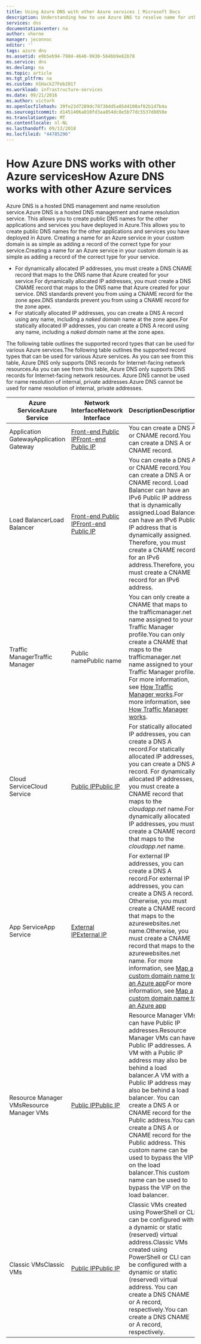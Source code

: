 ```yaml
---
title: Using Azure DNS with other Azure services | Microsoft Docs
description: Understanding how to use Azure DNS to resolve name for other Azure services
services: dns
documentationcenter: na
author: vhorne
manager: jeconnoc
editor: ''
tags: azure dns
ms.assetid: e9b5eb94-7984-4640-9930-564bb9e82b78
ms.service: dns
ms.devlang: na
ms.topic: article
ms.tgt_pltfrm: na
ms.custom: H1Hack27Feb2017
ms.workload: infrastructure-services
ms.date: 09/21/2016
ms.author: victorh
ms.openlocfilehash: 39fe23d7289dc78736dd5a85d4100af82b1d7b4a
ms.sourcegitcommit: d1451406a010fd3aa854dc8e5b77dc5537d8050e
ms.translationtype: MT
ms.contentlocale: nl-NL
ms.lasthandoff: 09/13/2018
ms.locfileid: "44785296"
---
```

# <a name="how-azure-dns-works-with-other-azure-services"></a><span data-ttu-id="50af2-103">How Azure DNS works with other Azure services</span><span class="sxs-lookup"><span data-stu-id="50af2-103">How Azure DNS works with other Azure services</span></span>

<span data-ttu-id="50af2-104">Azure DNS is a hosted DNS management and name resolution service.</span><span class="sxs-lookup"><span data-stu-id="50af2-104">Azure DNS is a hosted DNS management and name resolution service.</span></span> <span data-ttu-id="50af2-105">This allows you to create public DNS names for the other applications and services you have deployed in Azure.</span><span class="sxs-lookup"><span data-stu-id="50af2-105">This allows you to create public DNS names for the other applications and services you have deployed in Azure.</span></span> <span data-ttu-id="50af2-106">Creating a name for an Azure service in your custom domain is as simple as adding a record of the correct type for your service.</span><span class="sxs-lookup"><span data-stu-id="50af2-106">Creating a name for an Azure service in your custom domain is as simple as adding a record of the correct type for your service.</span></span>

* <span data-ttu-id="50af2-107">For dynamically allocated IP addresses, you must create a DNS CNAME record that maps to the DNS name that Azure created for your service.</span><span class="sxs-lookup"><span data-stu-id="50af2-107">For dynamically allocated IP addresses, you must create a DNS CNAME record that maps to the DNS name that Azure created for your service.</span></span> <span data-ttu-id="50af2-108">DNS standards prevent you from using a CNAME record for the zone apex.</span><span class="sxs-lookup"><span data-stu-id="50af2-108">DNS standards prevent you from using a CNAME record for the zone apex.</span></span>
* <span data-ttu-id="50af2-109">For statically allocated IP addresses, you can create a DNS A record using any name, including a *naked domain* name at the zone apex.</span><span class="sxs-lookup"><span data-stu-id="50af2-109">For statically allocated IP addresses, you can create a DNS A record using any name, including a *naked domain* name at the zone apex.</span></span>

<span data-ttu-id="50af2-110">The following table outlines the supported record types that can be used for various Azure services.</span><span class="sxs-lookup"><span data-stu-id="50af2-110">The following table outlines the supported record types that can be used for various Azure services.</span></span> <span data-ttu-id="50af2-111">As you can see from this table, Azure DNS only supports DNS records for Internet-facing network resources.</span><span class="sxs-lookup"><span data-stu-id="50af2-111">As you can see from this table, Azure DNS only supports DNS records for Internet-facing network resources.</span></span> <span data-ttu-id="50af2-112">Azure DNS cannot be used for name resolution of internal, private addresses.</span><span class="sxs-lookup"><span data-stu-id="50af2-112">Azure DNS cannot be used for name resolution of internal, private addresses.</span></span>

| <span data-ttu-id="50af2-113">Azure Service</span><span class="sxs-lookup"><span data-stu-id="50af2-113">Azure Service</span></span> | <span data-ttu-id="50af2-114">Network Interface</span><span class="sxs-lookup"><span data-stu-id="50af2-114">Network Interface</span></span> | <span data-ttu-id="50af2-115">Description</span><span class="sxs-lookup"><span data-stu-id="50af2-115">Description</span></span> |
| --- | --- | --- |
| <span data-ttu-id="50af2-116">Application Gateway</span><span class="sxs-lookup"><span data-stu-id="50af2-116">Application Gateway</span></span> |[<span data-ttu-id="50af2-117">Front-end Public IP</span><span class="sxs-lookup"><span data-stu-id="50af2-117">Front-end Public IP</span></span>](dns-custom-domain.md#public-ip-address) |<span data-ttu-id="50af2-118">You can create a DNS A or CNAME record.</span><span class="sxs-lookup"><span data-stu-id="50af2-118">You can create a DNS A or CNAME record.</span></span> |
| <span data-ttu-id="50af2-119">Load Balancer</span><span class="sxs-lookup"><span data-stu-id="50af2-119">Load Balancer</span></span> |[<span data-ttu-id="50af2-120">Front-end Public IP</span><span class="sxs-lookup"><span data-stu-id="50af2-120">Front-end Public IP</span></span>](dns-custom-domain.md#public-ip-address)  |<span data-ttu-id="50af2-121">You can create a DNS A or CNAME record.</span><span class="sxs-lookup"><span data-stu-id="50af2-121">You can create a DNS A or CNAME record.</span></span> <span data-ttu-id="50af2-122">Load Balancer can have an IPv6 Public IP address that is dynamically assigned.</span><span class="sxs-lookup"><span data-stu-id="50af2-122">Load Balancer can have an IPv6 Public IP address that is dynamically assigned.</span></span> <span data-ttu-id="50af2-123">Therefore, you must create a CNAME record for an IPv6 address.</span><span class="sxs-lookup"><span data-stu-id="50af2-123">Therefore, you must create a CNAME record for an IPv6 address.</span></span> |
| <span data-ttu-id="50af2-124">Traffic Manager</span><span class="sxs-lookup"><span data-stu-id="50af2-124">Traffic Manager</span></span> |<span data-ttu-id="50af2-125">Public name</span><span class="sxs-lookup"><span data-stu-id="50af2-125">Public name</span></span> |<span data-ttu-id="50af2-126">You can only create a CNAME that maps to the trafficmanager.net name assigned to your Traffic Manager profile.</span><span class="sxs-lookup"><span data-stu-id="50af2-126">You can only create a CNAME that maps to the trafficmanager.net name assigned to your Traffic Manager profile.</span></span> <span data-ttu-id="50af2-127">For more information, see [How Traffic Manager works](../traffic-manager/traffic-manager-how-it-works.md).</span><span class="sxs-lookup"><span data-stu-id="50af2-127">For more information, see [How Traffic Manager works](../traffic-manager/traffic-manager-how-it-works.md).</span></span> |
| <span data-ttu-id="50af2-128">Cloud Service</span><span class="sxs-lookup"><span data-stu-id="50af2-128">Cloud Service</span></span> |[<span data-ttu-id="50af2-129">Public IP</span><span class="sxs-lookup"><span data-stu-id="50af2-129">Public IP</span></span>](dns-custom-domain.md#public-ip-address) |<span data-ttu-id="50af2-130">For statically allocated IP addresses, you can create a DNS A record.</span><span class="sxs-lookup"><span data-stu-id="50af2-130">For statically allocated IP addresses, you can create a DNS A record.</span></span> <span data-ttu-id="50af2-131">For dynamically allocated IP addresses, you must create a CNAME record that maps to the *cloudapp.net* name.</span><span class="sxs-lookup"><span data-stu-id="50af2-131">For dynamically allocated IP addresses, you must create a CNAME record that maps to the *cloudapp.net* name.</span></span>|
| <span data-ttu-id="50af2-132">App Service</span><span class="sxs-lookup"><span data-stu-id="50af2-132">App Service</span></span> | [<span data-ttu-id="50af2-133">External IP</span><span class="sxs-lookup"><span data-stu-id="50af2-133">External IP</span></span>](dns-custom-domain.md#app-service-web-apps) |<span data-ttu-id="50af2-134">For external IP addresses, you can create a DNS A record.</span><span class="sxs-lookup"><span data-stu-id="50af2-134">For external IP addresses, you can create a DNS A record.</span></span> <span data-ttu-id="50af2-135">Otherwise, you must create a CNAME record that maps to the azurewebsites.net name.</span><span class="sxs-lookup"><span data-stu-id="50af2-135">Otherwise, you must create a CNAME record that maps to the azurewebsites.net name.</span></span> <span data-ttu-id="50af2-136">For more information, see [Map a custom domain name to an Azure app](../app-service/app-service-web-tutorial-custom-domain.md)</span><span class="sxs-lookup"><span data-stu-id="50af2-136">For more information, see [Map a custom domain name to an Azure app](../app-service/app-service-web-tutorial-custom-domain.md)</span></span> |
| <span data-ttu-id="50af2-137">Resource Manager VMs</span><span class="sxs-lookup"><span data-stu-id="50af2-137">Resource Manager VMs</span></span> |[<span data-ttu-id="50af2-138">Public IP</span><span class="sxs-lookup"><span data-stu-id="50af2-138">Public IP</span></span>](dns-custom-domain.md#public-ip-address) |<span data-ttu-id="50af2-139">Resource Manager VMs can have Public IP addresses.</span><span class="sxs-lookup"><span data-stu-id="50af2-139">Resource Manager VMs can have Public IP addresses.</span></span> <span data-ttu-id="50af2-140">A VM with a Public IP address may also be behind a load balancer.</span><span class="sxs-lookup"><span data-stu-id="50af2-140">A VM with a Public IP address may also be behind a load balancer.</span></span> <span data-ttu-id="50af2-141">You can create a DNS A or CNAME record for the Public address.</span><span class="sxs-lookup"><span data-stu-id="50af2-141">You can create a DNS A or CNAME record for the Public address.</span></span> <span data-ttu-id="50af2-142">This custom name can be used to bypass the VIP on the load balancer.</span><span class="sxs-lookup"><span data-stu-id="50af2-142">This custom name can be used to bypass the VIP on the load balancer.</span></span> |
| <span data-ttu-id="50af2-143">Classic VMs</span><span class="sxs-lookup"><span data-stu-id="50af2-143">Classic VMs</span></span> |[<span data-ttu-id="50af2-144">Public IP</span><span class="sxs-lookup"><span data-stu-id="50af2-144">Public IP</span></span>](dns-custom-domain.md#public-ip-address) |<span data-ttu-id="50af2-145">Classic VMs created using PowerShell or CLI can be configured with a dynamic or static (reserved) virtual address.</span><span class="sxs-lookup"><span data-stu-id="50af2-145">Classic VMs created using PowerShell or CLI can be configured with a dynamic or static (reserved) virtual address.</span></span> <span data-ttu-id="50af2-146">You can create a DNS CNAME or A record, respectively.</span><span class="sxs-lookup"><span data-stu-id="50af2-146">You can create a DNS CNAME or A record, respectively.</span></span> |
